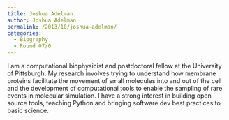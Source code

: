 ```yaml
---
title: Joshua Adelman
author: Joshua Adelman
permalink: /2013/10/joshua-adelman/
categories:
  - Biography
  - Round 07/0
---
```

I am a computational biophysicist and postdoctoral fellow at the University of Pittsburgh. My research involves trying to understand how membrane proteins facilitate the movement of small molecules into and out of the cell and the development of computational tools to enable the sampling of rare events in molecular simulation. I have a strong interest in building open source tools, teaching Python and bringing software dev best practices to basic science.
